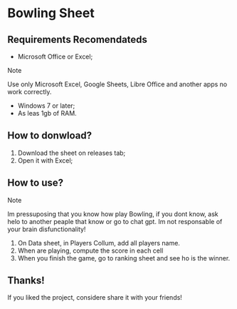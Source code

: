 # Bowling Sheet

## Requirements Recomendateds

* Microsoft Office or Excel;

>[!Note]
>
> Use only Microsoft Excel, Google Sheets, Libre Office and another apps no work correctly.

* Windows 7 or later;
* As leas 1gb of RAM.

## How to donwload?

1. Download the sheet on releases tab;
2. Open it with Excel;

## How to use?

>[!Note]
>
> Im pressuposing that you know how play Bowling, if you dont know, ask helo to another peaple that know or go to chat gpt. Im not responsable of your brain disfunctionality!

1. On Data sheet, in Players Collum, add all players name.
2. When are playing, compute the score in each cell
3. When you finish the game, go to ranking sheet and see ho is the winner.

## Thanks!

If you liked the project, considere share it with your friends!